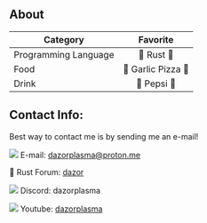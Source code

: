 ## About
  
|       Category           |       Favorite     |
| --------------------     |:------------------:|
|   Programming Language   | 🦀 Rust 🦀        |
|          Food            |🧄 Garlic Pizza 🍕  |
|          Drink           | 🧊 Pepsi 🥤       |

## Contact Info:

Best way to contact me is by sending me an e-mail!

![](https://i.vgy.me/3omZSu.jpg) E-mail: dazorplasma@proton.me

🦀 Rust Forum: [dazor](https://users.rust-lang.org/u/dazor/)

![](https://i.vgy.me/o7PJLp.png) Discord: dazorplasma

![](https://i.vgy.me/T7WgnS.png) Youtube: [dazorplasma](https://www.youtube.com/@dazorplasma)
